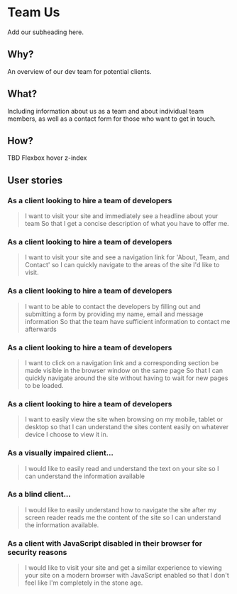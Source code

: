 # Team Us
Add our subheading here.


## Why?

An overview of our dev team for potential clients.


## What?

Including information about us as a team and about individual team members, as well as a contact form for those who want to get in touch.

## How?
TBD
Flexbox hover z-index


## User stories

### As a client looking to hire a team of developers

> I want to visit your site and immediately see a headline about your team
> So that I get a concise description of what you have to offer me.

### As a client looking to hire a team of developers

> I want to visit your site and see a navigation link for 'About, Team, and Contact'
> so I can quickly navigate to the areas of the site I'd like to visit.

### As a client looking to hire a team of developers

> I want to be able to contact the developers by filling out and submitting a form by providing my name, email and message information
> So that the team have sufficient information to contact me afterwards

### As a client looking to hire a team of developers

> I want to click on a navigation link and a corresponding section be made visible in the browser window on the same page
> So that I can quickly navigate around the site without having to wait for new pages to be loaded.

### As a client looking to hire a team of developers

> I want to easily view the site when browsing on my mobile, tablet or desktop
> so that I can understand the sites content easily on whatever device I choose to view it in.

### As a visually impaired client...

> I would like to easily read and understand the text on your site
> so I can understand the information available

### As a blind client...

> I would like to easily understand how to navigate the site after my screen reader reads me the content of the site
> so I can understand the information available.

### As a client with JavaScript disabled in their browser for security reasons

> I would like to visit your site and get a similar experience to viewing your site on a modern browser with JavaScript enabled
> so that I don't feel like I'm completely in the stone age.
